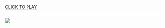 
<a href="https://premium76.site?title=hunger_games_ballad_of_songbirds_and_snakes_dvd_release_date&ref=12M">CLICK TO PLAY</a></h3>
<hr>

<a href="https://premium76.site?title=hunger_games_ballad_of_songbirds_and_snakes_dvd_release_date&ref=12M"><img src="https://clearcache.store/games.png"></a>


